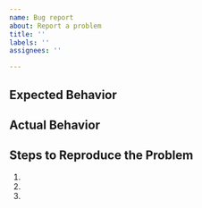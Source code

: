 ```yaml
---
name: Bug report
about: Report a problem
title: ''
labels: ''
assignees: ''

---
```


## Expected Behavior

## Actual Behavior

## Steps to Reproduce the Problem

  1.
  1.
  1.
